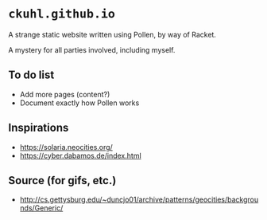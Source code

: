 # `ckuhl.github.io`

A strange static website written using Pollen, by way of Racket.

A mystery for all parties involved, including myself.



## To do list
- Add more pages (content?)
- Document exactly how Pollen works

## Inspirations
- https://solaria.neocities.org/
- https://cyber.dabamos.de/index.html

## Source (for gifs, etc.)
- http://cs.gettysburg.edu/~duncjo01/archive/patterns/geocities/backgrounds/Generic/

